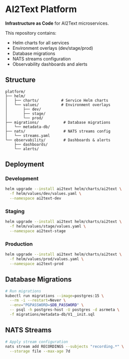 # AI2Text Platform

**Infrastructure as Code** for AI2Text microservices.

This repository contains:
- Helm charts for all services
- Environment overlays (dev/stage/prod)
- Database migrations
- NATS streams configuration
- Observability dashboards and alerts

## Structure

```
platform/
├── helm/
│   ├── charts/          # Service Helm charts
│   └── values/          # Environment overlays
│       ├── dev/
│       ├── stage/
│       └── prod/
├── migrations/           # Database migrations
│   └── metadata-db/
├── nats/                 # NATS streams config
│   └── streams.yaml
└── observability/        # Dashboards & alerts
    ├── dashboards/
    └── alerts/
```

## Deployment

### Development

```bash
helm upgrade --install ai2text helm/charts/ai2text \
  -f helm/values/dev/values.yaml \
  --namespace ai2text-dev
```

### Staging

```bash
helm upgrade --install ai2text helm/charts/ai2text \
  -f helm/values/stage/values.yaml \
  --namespace ai2text-stage
```

### Production

```bash
helm upgrade --install ai2text helm/charts/ai2text \
  -f helm/values/prod/values.yaml \
  --namespace ai2text-prod
```

## Database Migrations

```bash
# Run migrations
kubectl run migrations --image=postgres:15 \
  --rm -i --restart=Never \
  --env="PGPASSWORD=$DB_PASSWORD" \
  -- psql -h postgres-host -U postgres -d asrmeta \
  -f migrations/metadata-db/V1__init.sql
```

## NATS Streams

```bash
# Apply stream configuration
nats stream add RECORDINGS --subjects "recording.*" \
  --storage file --max-age 7d
```


